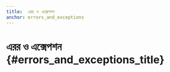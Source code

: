```yaml
---
title:  এরর ও এক্সেপশন
anchor: errors_and_exceptions
---
```


# এরর ও এক্সেপশন {#errors_and_exceptions_title}

